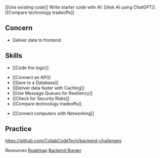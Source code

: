 
[[Use existing code]]
Write starter code with AI: [[Ask AI using ChatGPT]]
[[Compare technology tradeoffs]]

## Concern
* Deliver data to frontend

## Skills
* [[Code the logic]]
- [[Connect an API]]
- [[Save to a Database]]
- [[Deliver data faster with Caching]]
- [[Use Message Queues for Resiliency]]
- [[Check for Security Risks]]
- [[Compare technology tradeoffs]]
* [[Connect computers with Networking]]

## Practice
https://github.com/CollabCodeTech/backend-challenges

Resources
[Roadmap](https://roadmap.sh/backend)
[Backend Burger](https://www.linkedin.com/posts/alexxubyte_systemdesign-coding-interviewtips-activity-7043971436624924673-BjFa?utm_source=share&utm_medium=member_desktop)